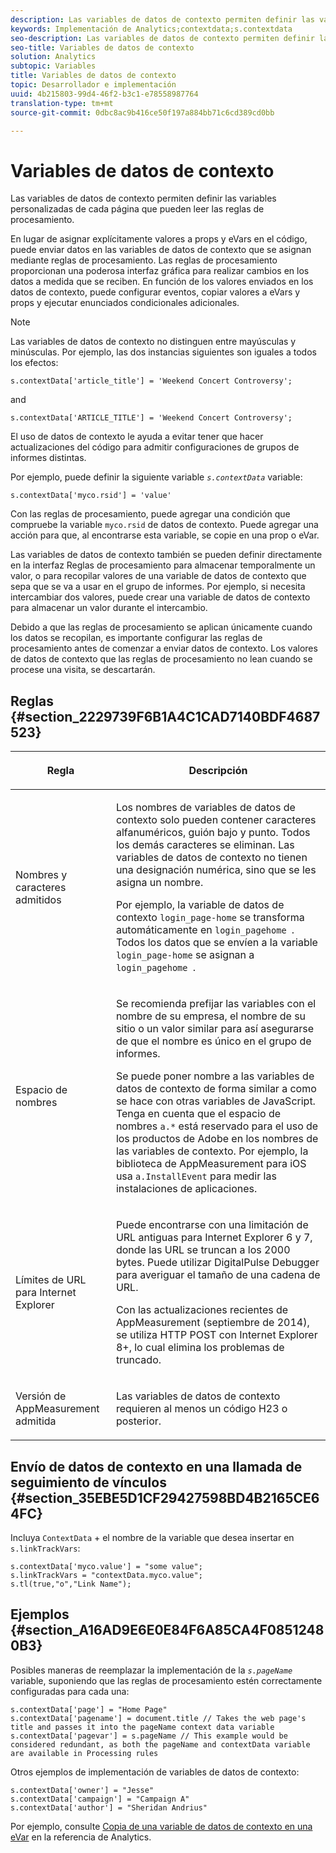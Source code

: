 ```yaml
---
description: Las variables de datos de contexto permiten definir las variables personalizadas de cada página que pueden leer las reglas de procesamiento.
keywords: Implementación de Analytics;contextdata;s.contextdata
seo-description: Las variables de datos de contexto permiten definir las variables personalizadas de cada página que pueden leer las reglas de procesamiento.
seo-title: Variables de datos de contexto
solution: Analytics
subtopic: Variables
title: Variables de datos de contexto
topic: Desarrollador e implementación
uuid: 4b215803-99d4-46f2-b3c1-e78558987764
translation-type: tm+mt
source-git-commit: 0dbc8ac9b416ce50f197a884bb71c6cd389cd0bb

---
```



# Variables de datos de contexto

Las variables de datos de contexto permiten definir las variables personalizadas de cada página que pueden leer las reglas de procesamiento.

En lugar de asignar explícitamente valores a props y eVars en el código, puede enviar datos en las variables de datos de contexto que se asignan mediante reglas de procesamiento. Las reglas de procesamiento proporcionan una poderosa interfaz gráfica para realizar cambios en los datos a medida que se reciben. En función de los valores enviados en los datos de contexto, puede configurar eventos, copiar valores a eVars y props y ejecutar enunciados condicionales adicionales.

>[!NOTE]
>
>Las variables de datos de contexto no distinguen entre mayúsculas y minúsculas. Por ejemplo, las dos instancias siguientes son iguales a todos los efectos:
>```
>s.contextData['article_title'] = 'Weekend Concert Controversy';
>```
>and
>```
>s.contextData['ARTICLE_TITLE'] = 'Weekend Concert Controversy';
>```

El uso de datos de contexto le ayuda a evitar tener que hacer actualizaciones del código para admitir configuraciones de grupos de informes distintas.

Por ejemplo, puede definir la siguiente variable *`s.contextData`* variable:

```
s.contextData['myco.rsid'] = 'value'
```

Con las reglas de procesamiento, puede agregar una condición que compruebe la variable `myco.rsid` de datos de contexto. Puede agregar una acción para que, al encontrarse esta variable, se copie en una prop o eVar.

Las variables de datos de contexto también se pueden definir directamente en la interfaz Reglas de procesamiento para almacenar temporalmente un valor, o para recopilar valores de una variable de datos de contexto que sepa que se va a usar en el grupo de informes. Por ejemplo, si necesita intercambiar dos valores, puede crear una variable de datos de contexto para almacenar un valor durante el intercambio.

Debido a que las reglas de procesamiento se aplican únicamente cuando los datos se recopilan, es importante configurar las reglas de procesamiento antes de comenzar a enviar datos de contexto. Los valores de datos de contexto que las reglas de procesamiento no lean cuando se procese una visita, se descartarán.

## Reglas {#section_2229739F6B1A4C1CAD7140BDF4687523}

<table id="table_4433A32A952340699B189CAEAF158B06"> 
 <thead> 
  <tr> 
   <th colname="col1" class="entry"> <p>Regla </p> </th> 
   <th colname="col2" class="entry"> <p>Descripción </p> </th> 
  </tr> 
 </thead>
 <tbody> 
  <tr> 
   <td colname="col1"> <p>Nombres y caracteres admitidos </p> </td> 
   <td colname="col2"> <p>Los nombres de variables de datos de contexto solo pueden contener caracteres alfanuméricos, guión bajo y punto. Todos los demás caracteres se eliminan. Las variables de datos de contexto no tienen una designación numérica, sino que se les asigna un nombre. </p> <p>Por ejemplo, la variable de datos de contexto <code>login_page-home</code> se transforma automáticamente en <code>login_pagehome </code>. Todos los datos que se envíen a la variable <code>login_page-home</code> se asignan a <code>login_pagehome </code>. </p> </td> 
  </tr> 
  <tr> 
   <td colname="col1"> <p>Espacio de nombres </p> </td> 
   <td colname="col2"> <p>Se recomienda prefijar las variables con el nombre de su empresa, el nombre de su sitio o un valor similar para así asegurarse de que el nombre es único en el grupo de informes. </p> <p>Se puede poner nombre a las variables de datos de contexto de forma similar a como se hace con otras variables de JavaScript. Tenga en cuenta que el espacio de nombres <code>a.*</code> está reservado para el uso de los productos de Adobe en los nombres de las variables de contexto. Por ejemplo, la biblioteca de AppMeasurement para iOS usa <code>a.InstallEvent</code> para medir las instalaciones de aplicaciones. </p> </td> 
  </tr> 
  <tr> 
   <td colname="col1"> <p>Límites de URL para Internet Explorer </p> </td> 
   <td colname="col2"> <p>Puede encontrarse con una limitación de URL antiguas para Internet Explorer 6 y 7, donde las URL se truncan a los 2000 bytes. Puede utilizar <span class="keyword">DigitalPulse Debugger</span> para averiguar el tamaño de una cadena de URL. </p> <p>Con las actualizaciones recientes de AppMeasurement (septiembre de 2014), se utiliza HTTP POST con Internet Explorer 8+, lo cual elimina los problemas de truncado. </p> </td> 
  </tr> 
  <tr> 
   <td colname="col1"> <p>Versión de AppMeasurement admitida </p> </td> 
   <td colname="col2"> <p>Las variables de datos de contexto requieren al menos un código H23 o posterior. </p> </td> 
  </tr> 
 </tbody> 
</table>

## Envío de datos de contexto en una llamada de seguimiento de vínculos {#section_35EBE5D1CF29427598BD4B2165CE64FC}

Incluya `ContextData` + el nombre de la variable que desea insertar en `s.linkTrackVars`:

```
s.contextData['myco.value'] = "some value"; 
s.linkTrackVars = "contextData.myco.value"; 
s.tl(true,"o","Link Name"); 
```

## Ejemplos {#section_A16AD9E6E0E84F6A85CA4F08512480B3}

Posibles maneras de reemplazar la implementación de la *`s.pageName`* variable, suponiendo que las reglas de procesamiento estén correctamente configuradas para cada una:

```
s.contextData['page'] = "Home Page" 
s.contextData['pagename'] = document.title // Takes the web page's title and passes it into the pageName context data variable 
s.contextData['pagevar'] = s.pageName // This example would be considered redundant, as both the pageName and contextData variable are available in Processing rules
```

Otros ejemplos de implementación de variables de datos de contexto:

```
s.contextData['owner'] = "Jesse" 
s.contextData['campaign'] = "Campaign A" 
s.contextData['author'] = "Sheridan Andrius"
```

Por ejemplo, consulte [Copia de una variable de datos de contexto en una eVar](https://marketing.adobe.com/resources/help/en_US/reference/processing_rules_copy_context_data.html) en la referencia de Analytics.
